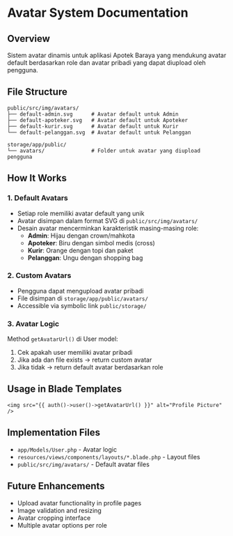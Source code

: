 # Avatar System Documentation

## Overview
Sistem avatar dinamis untuk aplikasi Apotek Baraya yang mendukung avatar default berdasarkan role dan avatar pribadi yang dapat diupload oleh pengguna.

## File Structure
```
public/src/img/avatars/
├── default-admin.svg      # Avatar default untuk Admin
├── default-apoteker.svg   # Avatar default untuk Apoteker
├── default-kurir.svg      # Avatar default untuk Kurir
└── default-pelanggan.svg  # Avatar default untuk Pelanggan

storage/app/public/
└── avatars/               # Folder untuk avatar yang diupload pengguna
```

## How It Works

### 1. Default Avatars
- Setiap role memiliki avatar default yang unik
- Avatar disimpan dalam format SVG di `public/src/img/avatars/`
- Desain avatar mencerminkan karakteristik masing-masing role:
  - **Admin**: Hijau dengan crown/mahkota
  - **Apoteker**: Biru dengan simbol medis (cross)
  - **Kurir**: Orange dengan topi dan paket
  - **Pelanggan**: Ungu dengan shopping bag

### 2. Custom Avatars
- Pengguna dapat mengupload avatar pribadi
- File disimpan di `storage/app/public/avatars/`
- Accessible via symbolic link `public/storage/`

### 3. Avatar Logic
Method `getAvatarUrl()` di User model:
1. Cek apakah user memiliki avatar pribadi
2. Jika ada dan file exists → return custom avatar
3. Jika tidak → return default avatar berdasarkan role

## Usage in Blade Templates
```blade
<img src="{{ auth()->user()->getAvatarUrl() }}" alt="Profile Picture" />
```

## Implementation Files
- `app/Models/User.php` - Avatar logic
- `resources/views/components/layouts/*.blade.php` - Layout files
- `public/src/img/avatars/` - Default avatar files

## Future Enhancements
- Upload avatar functionality in profile pages
- Image validation and resizing
- Avatar cropping interface
- Multiple avatar options per role